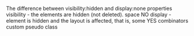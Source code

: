 The difference between visibility:hidden and display:none properties
visibility - the elements are hidden (not deleted). space NO
display - element is hidden and the layout is affected, that is, some YES
combinators
custom pseudo class
